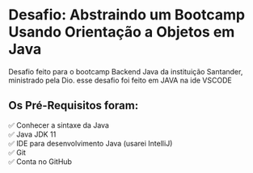<h1> Desafio: Abstraindo um Bootcamp Usando Orientação a Objetos em Java</h1>

<p> Desafio feito para o bootcamp Backend Java da instituição Santander, ministrado pela Dio. esse desafio foi feito em JAVA na ide VSCODE </p>



<h2>Os Pré-Requisitos foram:</h2>

<p>
✅ Conhecer a sintaxe da Java<br>
✅ Java JDK 11<br>
✅ IDE para desenvolvimento Java (usarei IntelliJ)<br>
✅ Git<br>
✅ Conta no GitHub<br>
</p>
